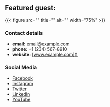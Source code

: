 ## Featured guest: 

{{< figure src="" title="" alt="" width="75%" >}}

### Contact details

- **email:** [email@example.com](mailto:)
- **phone:** +1 (234) 567-8910
- **website:** [www.example.com]()

### Social Media

- [Facebook]()
- [Instagram]()
- [Twitter]()
- [LinkedIn]()
- [YouTube]()
